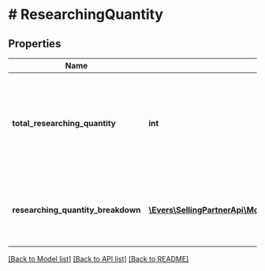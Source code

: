 # # ResearchingQuantity

## Properties

Name | Type | Description | Notes
------------ | ------------- | ------------- | -------------
**total_researching_quantity** | **int** | The total number of units currently being researched in Amazon&#39;s fulfillment network. | [optional]
**researching_quantity_breakdown** | [**\Evers\SellingPartnerApi\Model\FbaInventory\ResearchingQuantityEntry[]**](ResearchingQuantityEntry.md) | A list of quantity details for items currently being researched. | [optional]

[[Back to Model list]](../../README.md#models) [[Back to API list]](../../README.md#endpoints) [[Back to README]](../../README.md)
